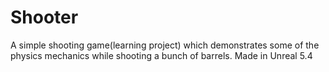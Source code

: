 # Shooter
A simple shooting game(learning project) which demonstrates some of the physics mechanics while shooting a bunch of barrels. Made in Unreal 5.4
